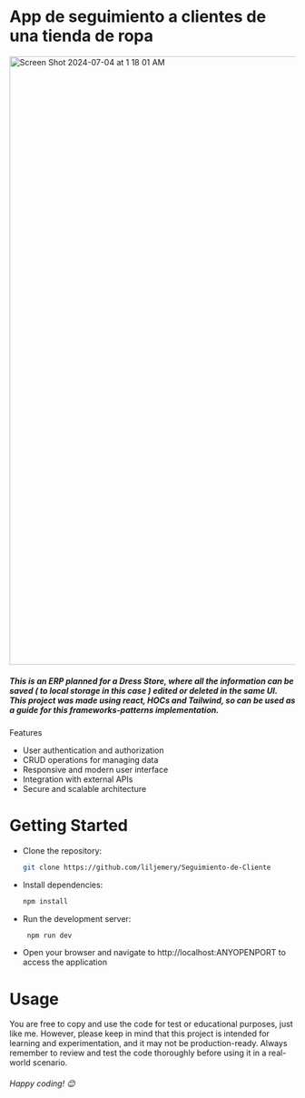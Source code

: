 # App de seguimiento a clientes de una tienda de ropa

<img width="1072" alt="Screen Shot 2024-07-04 at 1 18 01 AM" src="https://github.com/liljemery/Seguimiento-de-Cliente/assets/112432349/a0194f67-eeee-46eb-beed-98a26256111f">


##### This is an ERP planned for a Dress Store, where all the information can be saved ( to local storage in this case ) edited or deleted in the same UI. This project was made using react, HOCs and Tailwind, so can be used as a guide for this frameworks-patterns implementation.

Features
- User authentication and authorization
- CRUD operations for managing data
- Responsive and modern user interface
- Integration with external APIs
- Secure and scalable architecture


# Getting Started
- Clone the repository:
  ```sh
  git clone https://github.com/liljemery/Seguimiento-de-Cliente
  ```
- Install dependencies:
  ```sh
  npm install
  ```
- Run the development server:
  ```sh
   npm run dev
  ```
- Open your browser and navigate to http://localhost:ANYOPENPORT to access the application

# Usage
You are free to copy and use the code for test or educational purposes, just like me. However, please keep in mind that this project is intended for learning and experimentation, and it may not be production-ready. Always remember to review and test the code thoroughly before using it in a real-world scenario.

###### Happy coding! 😊
